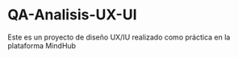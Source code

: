 # QA-Analisis-UX-UI
Este es un proyecto de diseño UX/IU realizado como práctica en la plataforma MindHub
